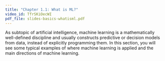 ```yaml
---
title: "Chapter 1.1: What is ML?"
video_id: TfrSKiOecWI
pdf_file: slides-basics-whatisml.pdf
---
```

As subtopic of artificial intelligence, machine learning is a mathematically well-defined discipline and usually constructs predictive or decision models from data, instead of explicitly programming them. In this section, you will see some typical examples of where machine learning is applied and the main directions of machine learning.